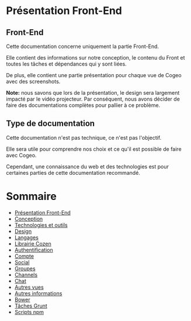 # Présentation Front-End

## Front-End

Cette documentation concerne uniquement la partie Front-End.

Elle contient des informations sur notre conception, le contenu du Front et toutes les tâches et dépendances qui y sont liées.  

De plus, elle contient une partie présentation pour chaque vue de Cogeo avec des screenshots.  

**Note:** nous savons que lors de la présentation, le design sera largement impacté par le vidéo projecteur. Par conséquent, nous avons décider de faire des documentations complètes pour pallier à ce problème.

## Type de documentation

Cette documentation n'est pas technique, ce n'est pas l'objectif.

Elle sera utile pour comprendre nos choix et ce qu'il est possible de faire avec Cogeo.

Cependant, une connaissance du web et des technologies est pour certaines parties de cette documentation recommandé.

# Sommaire

- [Présentation Front-End](https://c0zen.github.io/Cogeo/front-end/about/)
- [Conception](https://c0zen.github.io/Cogeo/front-end/conception/)
- [Technologies et outils](https://c0zen.github.io/Cogeo/front-end/technologies/)
- [Design](https://c0zen.github.io/Cogeo/front-end/design/)
- [Langages](https://c0zen.github.io/Cogeo/front-end/languages/)
- [Librairie Cozen](https://c0zen.github.io/Cogeo/front-end/cozen/)
- [Authentification](https://c0zen.github.io/Cogeo/front-end/authentication/)
- [Compte](https://c0zen.github.io/Cogeo/front-end/account/)
- [Social](https://c0zen.github.io/Cogeo/front-end/social/)
- [Groupes](https://c0zen.github.io/Cogeo/front-end/groups/)
- [Channels](https://c0zen.github.io/Cogeo/front-end/channels/)
- [Chat](https://c0zen.github.io/Cogeo/front-end/chat/)
- [Autres vues](https://c0zen.github.io/Cogeo/front-end/others/)
- [Autres informations](https://c0zen.github.io/Cogeo/front-end/behind-stuff/)
- [Bower](https://c0zen.github.io/Cogeo/front-end/bower/)
- [Tâches Grunt](https://c0zen.github.io/Cogeo/front-end/grunt/)
- [Scripts npm](https://c0zen.github.io/Cogeo/front-end/npm/)
